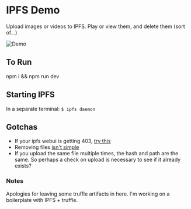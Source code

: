# IPFS Demo
Upload images or videos to IPFS. Play or view them, and delete them (sort of...)

![Demo](https://github.com/wrannaman/IPFS-Demo/blob/master/demo.gif)

## To Run
npm i && npm run dev

## Starting IPFS
In a separate terminal:
`$ ipfs daemon`


## Gotchas
 - If your ipfs webui is getting 403, [try this](https://github.com/ipfs-shipyard/ipfs-webui/issues/596#issuecomment-314395014)
 - Removing files [isn't simple]( https://discuss.ipfs.io/t/can-i-delete-my-content-from-the-network/301/31)
 - If you upload the same file multiple times, the hash and path are the same. So perhaps a check on upload is necessary to see if it already exists?

 ### Notes
 Apologies for leaving some truffle artifacts in here. I'm working on a boilerplate with IPFS + truffle.
